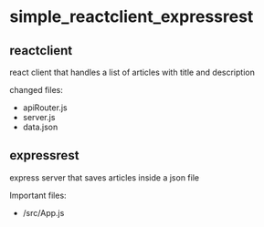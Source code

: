 # simple_reactclient_expressrest

## reactclient

react client that handles a list of articles with title and description

changed files:
- apiRouter.js
- server.js
- data.json

## expressrest

express server that saves articles inside a json file

Important files:
- /src/App.js

